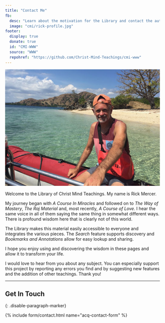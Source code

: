 ```yaml
---
title: "Contact Me"
fb:
  desc: "Learn about the motivation for the Library and contact the author."
  image: "cmi/rick-profile.jpg"
footer:
  display: true
  donate: true
  id: "CMI-WWW"
  source: "WWW"
  repohref: "https://github.com/Christ-Mind-Teachings/cmi-www"
---
```


<!-- <div class="ui basic segment"> -->
  <img class="ui small left floated image" src="/public/img/cmi/rick-profile.jpg">
  <p>
  Welcome to the Library of Christ Mind Teachings. My name is Rick Mercer.
  </p>
  <p>
  My journey began with <em>A Course In Miracles</em> and followed on to <em>The Way of Mastery</em>, <em>The Raj Material</em> and, most recently, <em>A Course of Love</em>. I hear the same voice in all of them saying the same thing in somewhat different ways. There is profound wisdom here that is clearly not of this world.
  </p>
  <p>
  The Library makes this material easily accessible to everyone and integrates the various pieces. The <em>Search</em> feature supports discovery and <em>Bookmarks and Annotations</em> allow for easy lookup and sharing. 
  </p>
  <p>
  I hope you enjoy using and discovering the wisdom in these pages and allow it to transform your life.
  </p>
  <p>
  I would love to hear from you about any subject. You can especially support this project by reporting any errors you find and by suggesting new features and the addition of other teachings. Thank you!
  </p>
<!-- </div> -->
<hr/>

## Get In Touch
{: .disable-paragraph-marker}

{% include form/contact.html name="acq-contact-form" %}

